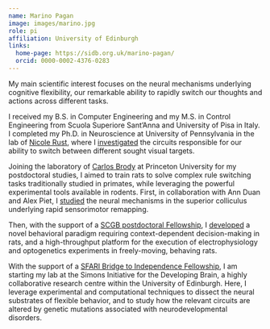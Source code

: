 ```yaml
---
name: Marino Pagan
image: images/marino.jpg
role: pi
affiliation: University of Edinburgh
links:
  home-page: https://sidb.org.uk/marino-pagan/
  orcid: 0000-0002-4376-0283
---
```


My main scientific interest focuses on the neural mechanisms underlying cognitive flexibility, our remarkable ability to rapidly switch our thoughts and actions across different tasks.

I received my B.S. in Computer Engineering and my M.S. in Control Engineering from Scuola Superiore Sant’Anna and University of Pisa in Italy. I completed my Ph.D. in Neuroscience at University of Pennsylvania in the lab of [Nicole Rust](https://www.sas.upenn.edu/psych/rust-lab/index.html), where I [investigated](https://www.nature.com/articles/nn.3433) the circuits responsible for our ability to switch between different sought visual targets.

Joining the laboratory of [Carlos Brody](http://brodylab.org/) at Princeton University for my postdoctoral studies, I aimed to train rats to solve complex rule switching tasks traditionally studied in primates, while leveraging the powerful experimental tools available in rodents. First, in collaboration with Ann Duan and Alex Piet, I [studied](https://www.nature.com/articles/s41593-021-00865-x) the neural mechanisms in the superior colliculus underlying rapid sensorimotor remapping.

Then, with the support of a [SCGB postdoctoral Fellowship](https://www.simonsfoundation.org/people/marino-pagan/), I [developed](https://doi.org/gsx659) a novel behavioral paradigm requiring context-dependent decision-making in rats, and a high-throughput platform for the execution of electrophysiology and optogenetics experiments in freely-moving, behaving rats. 

With the support of a [SFARI Bridge to Independence Fellowship](https://www.sfari.org/people/marino-pagan/), I am starting my lab at the Simons Initiative for the Developing Brain, a highly collaborative research centre within the University of Edinburgh. Here, I leverage experimental and computational techniques to dissect the neural substrates of flexible behavior, and to study how the relevant circuits are altered by genetic mutations associated with neurodevelopmental disorders.

